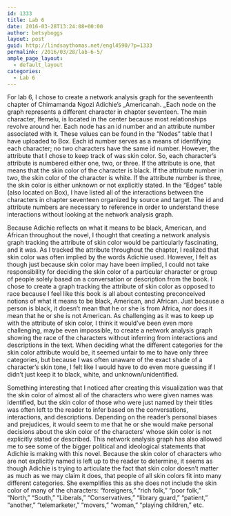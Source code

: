 ```yaml
---
id: 1333
title: Lab 6
date: 2016-03-28T13:24:08+00:00
author: betsyboggs
layout: post
guid: http://lindsaythomas.net/engl4590/?p=1333
permalink: /2016/03/28/lab-6-5/
ample_page_layout:
  - default_layout
categories:
  - Lab 6
---
```

For lab 6, I chose to create a network analysis graph for the seventeenth chapter of Chimamanda Ngozi Adichie&#8217;s _Americanah. _Each node on the graph represents a different character in chapter seventeen. The main character, Ifemelu, is located in the center because most relationships revolve around her. Each node has an id number and an attribute number associated with it. These values can be found in the &#8220;Nodes&#8221; table that I have uploaded to Box. Each id number serves as a means of identifying each character; no two characters have the same id number. However, the attribute that I chose to keep track of was skin color. So, each character&#8217;s attribute is numbered either one, two, or three. If the attribute is one, that means that the skin color of the character is black. If the attribute number in two, the skin color of the character is white. If the attribute number is three, the skin color is either unknown or not explicitly stated. In the &#8220;Edges&#8221; table (also located on Box), I have listed all of the interactions between the characters in chapter seventeen organized by source and target. The id and attribute numbers are necessary to reference in order to understand these interactions without looking at the network analysis graph.

Because Adichie reflects on what it means to be black, American, and African throughout the novel, I thought that creating a network analysis graph tracking the attribute of skin color would be particularly fascinating, and it was. As I tracked the attribute throughout the chapter, I realized that skin color was often implied by the words Adichie used. However, I felt as though just because skin color may have been implied, I could not take responsibility for deciding the skin color of a particular character or group of people solely based on a conversation or description from the book. I chose to create a graph tracking the attribute of skin color as opposed to race because I feel like this book is all about contesting preconceived notions of what it means to be black, American, and African. Just because a person is black, it doesn&#8217;t mean that he or she is from Africa, nor does it mean that he or she is not American. As challenging as it was to keep up with the attribute of skin color, I think it would&#8217;ve been even more challenging, maybe even impossible, to create a network analysis graph showing the race of the characters without inferring from interactions and descriptions in the text. When deciding what the different categories for the skin color attribute would be, it seemed unfair to me to have only three categories, but because I was often unaware of the exact shade of a character&#8217;s skin tone, I felt like I would have to do even more guessing if I didn&#8217;t just keep it to black, white, and unknown/unidentified.

Something interesting that I noticed after creating this visualization was that the skin color of almost all of the characters who were given names was identified, but the skin color of those who were just named by their titles was often left to the reader to infer based on the conversations, interactions, and descriptions. Depending on the reader&#8217;s personal biases and prejudices, it would seem to me that he or she would make personal decisions about the skin color of the characters&#8217; whose skin color is not explicitly stated or described. This network analysis graph has also allowed me to see some of the bigger political and ideological statements that Adichie is making with this novel. Because the skin color of characters who are not explicitly named is left up to the reader to determine, it seems as though Adichie is trying to articulate the fact that skin color doesn&#8217;t matter as much as we may claim it does, that people of all skin colors fit into many different categories. She exemplifies this as she does not include the skin color of many of the characters: &#8220;foreigners,&#8221; &#8220;rich folk,&#8221; &#8220;poor folk,&#8221; &#8220;North,&#8221; &#8220;South,&#8221; &#8220;Liberals,&#8221; &#8220;Conservatives,&#8221; &#8220;library guard,&#8221; &#8220;patient,&#8221; &#8220;another,&#8221; &#8220;telemarketer,&#8221; &#8220;movers,&#8221; &#8220;woman,&#8221; &#8220;playing children,&#8221; etc.